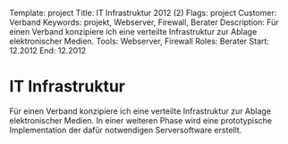 Template: project
Title: IT Infrastruktur 2012 (2)
Flags: project
Customer: Verband
Keywords: projekt, Webserver, Firewall, Berater
Description: Für einen Verband konzipiere ich eine verteilte Infrastruktur zur Ablage elektronischer Medien.
Tools: Webserver, Firewall
Roles: Berater
Start: 12.2012
End: 12.2012

# IT Infrastruktur

Für einen Verband konzipiere ich eine verteilte Infrastruktur zur Ablage elektronischer Medien. In einer weiteren Phase wird eine prototypische Implementation der dafür notwendigen Serversoftware erstellt.
